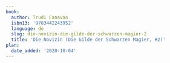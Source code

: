 ```yaml
---
book:
  author: Trudi Canavan
  isbn13: '9783442243952'
  language: de
  slug: die-novizin-die-gilde-der-schwarzen-magier-2
  title: 'Die Novizin (Die Gilde der Schwarzen Magier, #2)'
plan:
  date_added: '2020-10-04'
---
```


